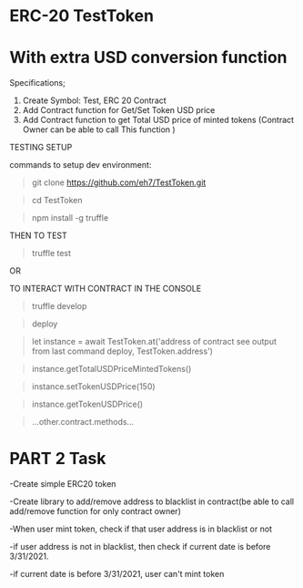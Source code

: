 # ERC-20 TestToken 

# With extra USD conversion function

Specifications;
1. Create Symbol: Test, ERC 20 Contract 
2. Add Contract function for Get/Set Token USD price 
3. Add Contract function to get Total USD price of minted tokens (Contract Owner can be able to call This function )


TESTING SETUP

commands to setup dev environment:

> git clone https://github.com/eh7/TestToken.git

> cd TestToken

> npm install -g truffle


THEN TO TEST

> truffle test

OR

TO INTERACT WITH CONTRACT IN THE CONSOLE 

> truffle develop

> deploy

> let instance = await TestToken.at('address of contract see output from last command deploy, TestToken.address')

> instance.getTotalUSDPriceMintedTokens()

> instance.setTokenUSDPrice(150)

> instance.getTokenUSDPrice()

> ...other.contract.methods...


# PART 2 Task

-Create simple ERC20 token 

-Create library to add/remove address to blacklist in contract(be able to call add/remove function for only contract owner) 

-When user mint token, check if that user address is in blacklist or not 

-if user address is not in blacklist, then check if current date is before 3/31/2021. 

-if current date is before 3/31/2021, user can't mint token


